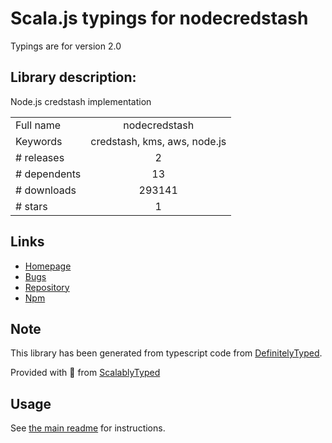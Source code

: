 
# Scala.js typings for nodecredstash

Typings are for version 2.0

## Library description:
Node.js credstash implementation

|                    |                 |
| ------------------ | :-------------: |
| Full name          | nodecredstash |
| Keywords           | credstash, kms, aws, node.js |
| # releases         | 2 |
| # dependents       | 13 |
| # downloads        | 293141 |
| # stars            | 1 |

## Links
- [Homepage](https://github.com/DavidTanner/nodecredstash#readme)
- [Bugs](https://github.com/DavidTanner/nodecredstash/issues)
- [Repository](https://github.com/DavidTanner/nodecredstash)
- [Npm](https://www.npmjs.com/package/nodecredstash)
    


## Note
This library has been generated from typescript code from [DefinitelyTyped](https://definitelytyped.org).

Provided with :purple_heart: from [ScalablyTyped](https://github.com/oyvindberg/ScalablyTyped)

## Usage
See [the main readme](../../readme.md) for instructions.


